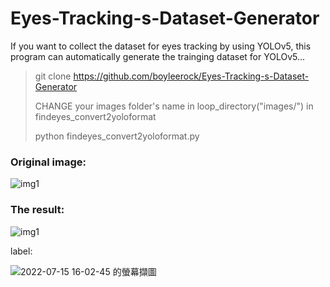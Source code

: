 # Eyes-Tracking-s-Dataset-Generator
If you want to collect the dataset for eyes tracking by using YOLOv5, this program can automatically generate the trainging  dataset for YOLOv5...

> git clone https://github.com/boyleerock/Eyes-Tracking-s-Dataset-Generator
> 
> CHANGE your images folder's name in loop_directory("images/") in findeyes_convert2yoloformat
> 
> python findeyes_convert2yoloformat.py

### Original image:

![img1](https://user-images.githubusercontent.com/61671531/179178941-c116fc28-ad68-4071-946d-f5074dbb977e.jpg)




### The result:

![img1](https://user-images.githubusercontent.com/61671531/179178092-ee89b1b6-f6f7-4dce-b26c-eb66ed08cb35.jpg)

label:

![2022-07-15 16-02-45 的螢幕擷圖](https://user-images.githubusercontent.com/61671531/179180303-264acd1d-4a73-4364-a12b-2916e11aa18e.png)
